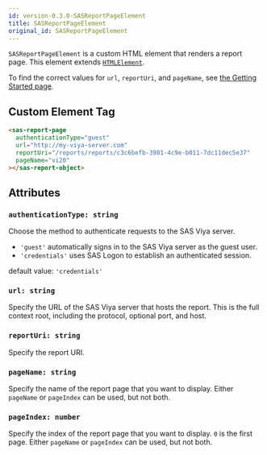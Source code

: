 ```yaml
---
id: version-0.3.0-SASReportPageElement
title: SASReportPageElement
original_id: SASReportPageElement
---
```


`SASReportPageElement` is a custom HTML element that renders a report page. This element extends <a target="_blank" href="https://developer.mozilla.org/en-US/docs/Web/API/HTMLElement">`HTMLElement`</a>.

To find the correct values for `url`, `reportUri`, and `pageName`, see [the Getting Started page](getting-started.md#create-a-custom-html-tag).

## Custom Element Tag

```html
<sas-report-page
  authenticationType="guest"
  url="http://my-viya-server.com"
  reportUri="/reports/reports/c3c6befb-3981-4c9e-b011-7dc11dec5e37"
  pageName="vi20"
></sas-report-object>
```

## Attributes

### `authenticationType: string`

Choose the method to authenticate requests to the SAS Viya server.
- `'guest'` automatically signs in to the SAS Viya server as the guest user.
- `'credentials'` uses SAS Logon to establish an authenticated session.

default value: `'credentials'`

### `url: string`

Specify the URL of the SAS Viya server that hosts the report. This is the full context root, including the protocol,
optional port, and host.

### `reportUri: string`

Specify the report URI.

### `pageName: string`

Specify the name of the report page that you want to display. Either `pageName` or `pageIndex` can be used, but not both.

### `pageIndex: number`

Specify the index of the report page that you want to display. `0` is the first page. Either `pageName` or `pageIndex` can be used, but not both.
